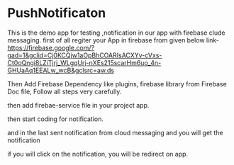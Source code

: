# PushNotificaton
This is the demo app for testing ,notification in our app with firebase clude messaging.
first of all regiter your App in firebase from given below link-
https://firebase.google.com/?gad=1&gclid=Cj0KCQjw1aOpBhCOARIsACXYv-cVxs-Ct0oQngi8LZiTjrj_WLgqUrj-nXEs215scarHm6uo_4n-GHUaAq1EEALw_wcB&gclsrc=aw.ds

Then Add Firebase Dependency like plugins, firebase library from Firebase Doc file, Follow all steps very carefully.

then add firebae-service file in your project app.

then start coding for notification.

and in the last sent notification from cloud messaging and you will get the notification

if you will click on the notification, you will be redirect on app.
